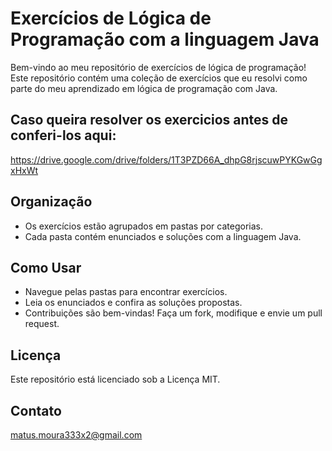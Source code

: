 # Exercícios de Lógica de Programação com a linguagem Java


Bem-vindo ao meu repositório de exercícios de lógica de programação!
Este repositório contém uma coleção de exercícios que eu resolvi como parte do meu aprendizado em lógica de programação com Java.

## Caso queira resolver os exercicios antes de conferi-los aqui:
https://drive.google.com/drive/folders/1T3PZD66A_dhpG8rjscuwPYKGwGgxHxWt
## Organização

- Os exercícios estão agrupados em pastas por categorias.
- Cada pasta contém enunciados e soluções com a linguagem Java.

## Como Usar

- Navegue pelas pastas para encontrar exercícios.
- Leia os enunciados e confira as soluções propostas.
- Contribuições são bem-vindas! Faça um fork, modifique e envie um pull request.

## Licença

Este repositório está licenciado sob a Licença MIT.

## Contato

matus.moura333x2@gmail.com
